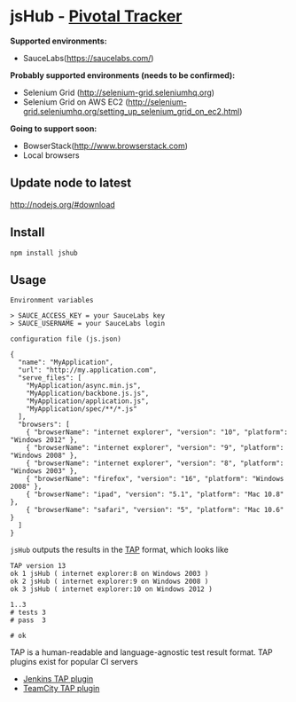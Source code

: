 # jsHub - [Pivotal Tracker](https://www.pivotaltracker.com/projects/705299)

**Supported environments:**

  * SauceLabs(https://saucelabs.com/)
    
**Probably supported environments (needs to be confirmed):**

  * Selenium Grid (http://selenium-grid.seleniumhq.org)
  * Selenium Grid on AWS EC2 (http://selenium-grid.seleniumhq.org/setting_up_selenium_grid_on_ec2.html)

**Going to support soon:**
  
  * BowserStack(http://www.browserstack.com)
  * Local browsers

## Update node to latest

http://nodejs.org/#download

## Install

    npm install jshub

## Usage

`Environment variables`

    > SAUCE_ACCESS_KEY = your SauceLabs key
    > SAUCE_USERNAME = your SauceLabs login

`configuration file (js.json)`

    {
      "name": "MyApplication",
      "url": "http://my.application.com",
      "serve_files": [
        "MyApplication/async.min.js",
        "MyApplication/backbone.js.js",
        "MyApplication/application.js",
        "MyApplication/spec/**/*.js"
      ],
      "browsers": [
        { "browserName": "internet explorer", "version": "10", "platform": "Windows 2012" },
        { "browserName": "internet explorer", "version": "9", "platform": "Windows 2008" },
        { "browserName": "internet explorer", "version": "8", "platform": "Windows 2003" },
        { "browserName": "firefox", "version": "16", "platform": "Windows 2008" },
        { "browserName": "ipad", "version": "5.1", "platform": "Mac 10.8" },
        { "browserName": "safari", "version": "5", "platform": "Mac 10.6" }
      ]
    }


`jsHub` outputs the results in the [TAP](http://en.wikipedia.org/wiki/Test_Anything_Protocol) format, which looks like

    TAP version 13
    ok 1 jsHub ( internet explorer:8 on Windows 2003 )
    ok 2 jsHub ( internet explorer:9 on Windows 2008 )
    ok 3 jsHub ( internet explorer:10 on Windows 2012 )

    1..3
    # tests 3
    # pass  3

    # ok
    
TAP is a human-readable and language-agnostic test result format. TAP plugins exist for popular CI servers

* [Jenkins TAP plugin](https://wiki.jenkins-ci.org/display/JENKINS/TAP+Plugin)
* [TeamCity TAP plugin](https://github.com/pavelsher/teamcity-tap-parser)